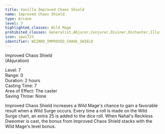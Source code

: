 ```yaml
---
title: Vanilla Improved Chaos Shield
name: Improved Chaos Shield
type: Arcane
level: 7
highlighted_classes: Wild Mage
prohibited_classes: Generalist,Abjurer,Conjurer,Diviner,Enchanter,Illusionist,Invoker,Necromancer,Transmuter
icon: spwi723
identifier: WIZARD_IMPROVED_CHAOS_SHIELD
---
```

Improved Chaos Shield  
(Abjuration)  
  
Level: 7  
Range: 0  
Duration: 2 hours  
Casting Time: 7  
Area of Effect: The caster  
Saving Throw: None  
  
Improved Chaos Shield increases a Wild Mage's chance to gain a favorable result when a Wild Surge occurs. Every time a roll is made on the Wild Surge chart, an extra 25 is added to the dice roll. When Nahal's Reckless Dweomer is cast, the bonus from Improved Chaos Shield stacks with the Wild Mage's level bonus.  
